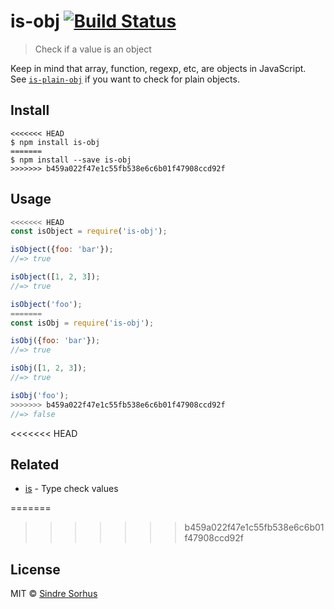 # is-obj [![Build Status](https://travis-ci.org/sindresorhus/is-obj.svg?branch=master)](https://travis-ci.org/sindresorhus/is-obj)

> Check if a value is an object

Keep in mind that array, function, regexp, etc, are objects in JavaScript.<br>
See [`is-plain-obj`](https://github.com/sindresorhus/is-plain-obj) if you want to check for plain objects.


## Install

```
<<<<<<< HEAD
$ npm install is-obj
=======
$ npm install --save is-obj
>>>>>>> b459a022f47e1c55fb538e6c6b01f47908ccd92f
```


## Usage

```js
<<<<<<< HEAD
const isObject = require('is-obj');

isObject({foo: 'bar'});
//=> true

isObject([1, 2, 3]);
//=> true

isObject('foo');
=======
const isObj = require('is-obj');

isObj({foo: 'bar'});
//=> true

isObj([1, 2, 3]);
//=> true

isObj('foo');
>>>>>>> b459a022f47e1c55fb538e6c6b01f47908ccd92f
//=> false
```


<<<<<<< HEAD
## Related

- [is](https://github.com/sindresorhus/is) - Type check values


=======
>>>>>>> b459a022f47e1c55fb538e6c6b01f47908ccd92f
## License

MIT © [Sindre Sorhus](https://sindresorhus.com)
